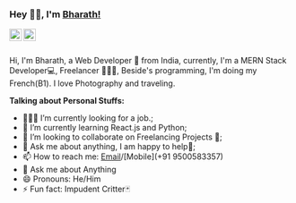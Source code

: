 ### Hey 👋🏽, I'm [Bharath!](https://github.com/bharath-balasubramaniam) 

<a href="https://www.linkedin.com/in/bharath-balasubramaniam-0a7869192/">
  <img align="left" alt="Bharath LinkdeIN" width="22px" src="https://cdn.jsdelivr.net/npm/simple-icons@v3/icons/linkedin.svg" />
</a>
<a href="https://www.instagram.com/bharath_balasubramaniam/">
  <img align="left" alt="Bharath Instagram" width="22px" src="https://cdn.jsdelivr.net/npm/simple-icons@v3/icons/instagram.svg" />
</a>
<br />
<br />

Hi, I'm Bharath, a Web Developer 🚀 from India, currently, I'm a MERN Stack Developer💻, Freelancer 👨🏽‍💻, Beside's programming, I'm doing my French(B1). I love Photography and traveling.
  
**Talking about Personal Stuffs:**

- 👨🏽‍💻 I’m currently looking for a job.;
- 🌱 I’m currently learning React.js and Python; 
- 👯 I’m looking to collaborate on Freelancing Projects 🤝;
- 💬 Ask me about anything, I am happy to help🖤;
- 📫 How to reach me: [Email](balasubramaniambharath7@gmail.com)/[Mobile](+91 9500583357)
- 💬 Ask me about Anything
- 😄 Pronouns: He/Him
- ⚡ Fun fact: Impudent Critter🃏

